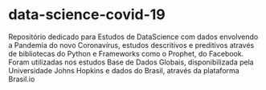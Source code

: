 # data-science-covid-19
Repositório dedicado para Estudos de DataScience com dados envolvendo a Pandemia do novo Coronavírus, estudos descritivos e preditivos através de bibliotecas do Python e Frameworks como o Prophet, do Facebook. 
Foram utilizadas nos estudos Base de Dados Globais, disponibilizada pela Universidade Johns Hopkins e dados do Brasil, através da plataforma Brasil.io
